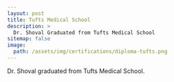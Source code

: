 ```yaml
---
layout: post
title: Tufts Medical School
description: >
  Dr. Shoval Graduated from Tufts Medical School
sitemap: false
image:
  path: /assets/img/certifications/diploma-tufts.png
---
```


Dr. Shoval graduated from Tufts Medical School.